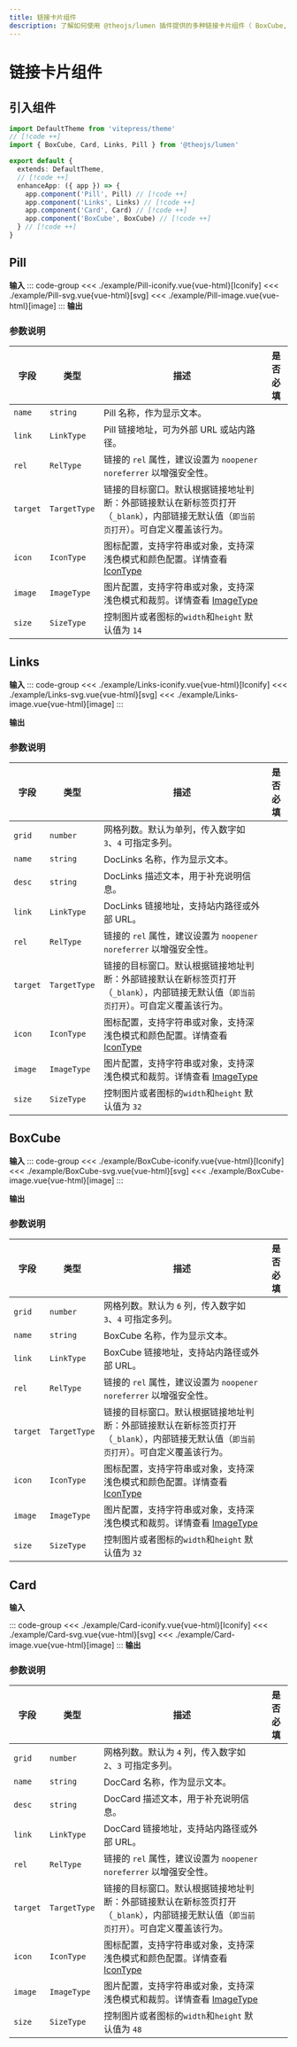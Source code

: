 ```yaml
---
title: 链接卡片组件
description: 了解如何使用 @theojs/lumen 插件提供的多种链接卡片组件（ BoxCube, Card, Links, Pill ）在 VitePress 站点中创建美观且信息丰富的链接展示。本指南包含各组件的引入、使用示例和参数说明，支持 Iconify 图标和明暗模式。
---
```


# 链接卡片组件

## 引入组件

```ts [.vitepress/theme/index.ts]
import DefaultTheme from 'vitepress/theme'
// [!code ++]
import { BoxCube, Card, Links, Pill } from '@theojs/lumen'

export default {
  extends: DefaultTheme,
  // [!code ++]
  enhanceApp: ({ app }) => {
    app.component('Pill', Pill) // [!code ++]
    app.component('Links', Links) // [!code ++]
    app.component('Card', Card) // [!code ++]
    app.component('BoxCube', BoxCube) // [!code ++]
  } // [!code ++]
}
```

## Pill

**输入**
::: code-group
<<< ./example/Pill-iconify.vue{vue-html}[Iconify]
<<< ./example/Pill-svg.vue{vue-html}[svg]
<<< ./example/Pill-image.vue{vue-html}[image]
:::
**输出**

<!--@include: ./example/Pill-iconify.vue-->

<!--@include: ./example/Pill-svg.vue-->

<!--@include: ./example/Pill-image.vue-->

### 参数说明

| 字段     | 类型         | 描述                                                                                                                                   | 是否必填              |
| -------- | ------------ | -------------------------------------------------------------------------------------------------------------------------------------- | --------------------- |
| `name`   | `string`     | Pill 名称，作为显示文本。                                                                                                              | <Badge text="必填" /> |
| `link`   | `LinkType`   | Pill 链接地址，可为外部 URL 或站内路径。                                                                                               | <Badge text="可选" /> |
| `rel`    | `RelType`    | 链接的 `rel` 属性，建议设置为 `noopener noreferrer` 以增强安全性。                                                                     | <Badge text="可选" /> |
| `target` | `TargetType` | 链接的目标窗口。默认根据链接地址判断：外部链接默认在新标签页打开（`_blank`），内部链接无默认值（`即当前页打开`）。可自定义覆盖该行为。 | <Badge text="可选" /> |
| `icon`   | `IconType`   | 图标配置，支持字符串或对象，支持深浅色模式和颜色配置。详情查看 [IconType](#IconType)                                                   | <Badge text="可选" /> |
| `image`  | `ImageType`  | 图片配置，支持字符串或对象，支持深浅色模式和裁剪。详情查看 [ImageType](#ImageType)                                                     | <Badge text="可选" /> |
| `size`   | `SizeType`   | 控制图片或者图标的`width`和`height` 默认值为 `14`                                                                                      | <Badge text="可选" /> |

## Links

**输入**
::: code-group
<<< ./example/Links-iconify.vue{vue-html}[Iconify]
<<< ./example/Links-svg.vue{vue-html}[svg]
<<< ./example/Links-image.vue{vue-html}[image]
:::

**输出**

<!--@include: ./example/Links-iconify.vue-->
<!--@include: ./example/Links-svg.vue-->
<!--@include: ./example/Links-image.vue-->

### 参数说明

| 字段     | 类型         | 描述                                                                                                                                   | 是否必填              |
| -------- | ------------ | -------------------------------------------------------------------------------------------------------------------------------------- | --------------------- |
| `grid`   | `number`     | 网格列数。默认为单列，传入数字如 `3`、`4` 可指定多列。                                                                                 | <Badge text="可选" /> |
| `name`   | `string`     | DocLinks 名称，作为显示文本。                                                                                                          | <Badge text="必填" /> |
| `desc`   | `string`     | DocLinks 描述文本，用于补充说明信息。                                                                                                  | <Badge text="可选" /> |
| `link`   | `LinkType`   | DocLinks 链接地址，支持站内路径或外部 URL。                                                                                            | <Badge text="可选" /> |
| `rel`    | `RelType`    | 链接的 `rel` 属性，建议设置为 `noopener noreferrer` 以增强安全性。                                                                     | <Badge text="可选" /> |
| `target` | `TargetType` | 链接的目标窗口。默认根据链接地址判断：外部链接默认在新标签页打开（`_blank`），内部链接无默认值（`即当前页打开`）。可自定义覆盖该行为。 | <Badge text="可选" /> |
| `icon`   | `IconType`   | 图标配置，支持字符串或对象，支持深浅色模式和颜色配置。详情查看 [IconType](#IconType)                                                   | <Badge text="可选" /> |
| `image`  | `ImageType`  | 图片配置，支持字符串或对象，支持深浅色模式和裁剪。详情查看 [ImageType](#ImageType)                                                     | <Badge text="可选" /> |
| `size`   | `SizeType`   | 控制图片或者图标的`width`和`height` 默认值为 `32`                                                                                      | <Badge text="可选" /> |

## BoxCube

**输入**
::: code-group
<<< ./example/BoxCube-iconify.vue{vue-html}[Iconify]
<<< ./example/BoxCube-svg.vue{vue-html}[svg]
<<< ./example/BoxCube-image.vue{vue-html}[image]
:::

**输出**

<!--@include: ./example/BoxCube-iconify.vue-->
<!--@include: ./example/BoxCube-svg.vue-->
<!--@include: ./example/BoxCube-image.vue-->

### 参数说明

| 字段     | 类型         | 描述                                                                                                                                   | 是否必填              |
| -------- | ------------ | -------------------------------------------------------------------------------------------------------------------------------------- | --------------------- |
| `grid`   | `number`     | 网格列数。默认为 `6` 列，传入数字如 `3`、`4` 可指定多列。                                                                              | <Badge text="可选" /> |
| `name`   | `string`     | BoxCube 名称，作为显示文本。                                                                                                           | <Badge text="必填" /> |
| `link`   | `LinkType`   | BoxCube 链接地址，支持站内路径或外部 URL。                                                                                             | <Badge text="可选" /> |
| `rel`    | `RelType`    | 链接的 `rel` 属性，建议设置为 `noopener noreferrer` 以增强安全性。                                                                     | <Badge text="可选" /> |
| `target` | `TargetType` | 链接的目标窗口。默认根据链接地址判断：外部链接默认在新标签页打开（`_blank`），内部链接无默认值（`即当前页打开`）。可自定义覆盖该行为。 | <Badge text="可选" /> |
| `icon`   | `IconType`   | 图标配置，支持字符串或对象，支持深浅色模式和颜色配置。详情查看 [IconType](#IconType)                                                   | <Badge text="可选" /> |
| `image`  | `ImageType`  | 图片配置，支持字符串或对象，支持深浅色模式和裁剪。详情查看 [ImageType](#ImageType)                                                     | <Badge text="可选" /> |
| `size`   | `SizeType`   | 控制图片或者图标的`width`和`height` 默认值为 `32`                                                                                      | <Badge text="可选" /> |

## Card

**输入**

::: code-group
<<< ./example/Card-iconify.vue{vue-html}[Iconify]
<<< ./example/Card-svg.vue{vue-html}[svg]
<<< ./example/Card-image.vue{vue-html}[image]
:::
**输出**

<!--@include: ./example/Card-iconify.vue-->
<!--@include: ./example/Card-svg.vue-->
<!--@include: ./example/Card-image.vue-->

### 参数说明

| 字段     | 类型         | 描述                                                                                                                                   | 是否必填              |
| -------- | ------------ | -------------------------------------------------------------------------------------------------------------------------------------- | --------------------- |
| `grid`   | `number`     | 网格列数。默认为 `4` 列，传入数字如 `2`、`3` 可指定多列。                                                                              | <Badge text="可选" /> |
| `name`   | `string`     | DocCard 名称，作为显示文本。                                                                                                           | <Badge text="可选" /> |
| `desc`   | `string`     | DocCard 描述文本，用于补充说明信息。                                                                                                   | <Badge text="可选" /> |
| `link`   | `LinkType`   | DocCard 链接地址，支持站内路径或外部 URL。                                                                                             | <Badge text="可选" /> |
| `rel`    | `RelType`    | 链接的 `rel` 属性，建议设置为 `noopener noreferrer` 以增强安全性。                                                                     | <Badge text="可选" /> |
| `target` | `TargetType` | 链接的目标窗口。默认根据链接地址判断：外部链接默认在新标签页打开（`_blank`），内部链接无默认值（`即当前页打开`）。可自定义覆盖该行为。 | <Badge text="可选" /> |
| `icon`   | `IconType`   | 图标配置，支持字符串或对象，支持深浅色模式和颜色配置。详情查看 [IconType](#IconType)                                                   | <Badge text="可选" /> |
| `image`  | `ImageType`  | 图片配置，支持字符串或对象，支持深浅色模式和裁剪。详情查看 [ImageType](#ImageType)                                                     | <Badge text="可选" /> |
| `size`   | `SizeType`   | 控制图片或者图标的`width`和`height` 默认值为 `48`                                                                                      | <Badge text="可选" /> |

<!--@include: ./type.md-->

